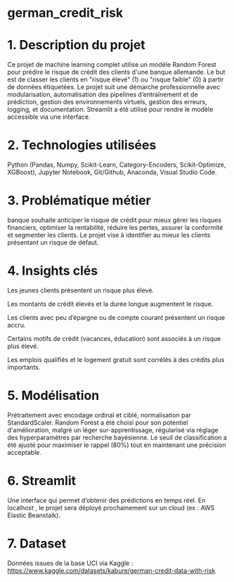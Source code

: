 # german_credit_risk

# 1. Description du projet
Ce projet de machine learning complet utilise un modèle Random Forest pour prédire le risque de crédit des clients d'une banque allemande. Le but est de classer les clients en "risque élevé" (1) ou "risque faible" (0) à partir de données étiquetées. Le projet suit une démarche professionnelle avec modularisation, automatisation des pipelines d’entraînement et de prédiction, gestion des environnements virtuels, gestion des erreurs, logging, et documentation. Streamlit a été utilisé pour rendre le modèle accessible via une interface.

# 2. Technologies utilisées
Python (Pandas, Numpy, Scikit-Learn, Category-Encoders, Scikit-Optimize, XGBoost), Jupyter Notebook, Git/Github, Anaconda, Visual Studio Code.

# 3. Problématique métier
banque souhaite anticiper le risque de crédit pour mieux gérer les risques financiers, optimiser la rentabilité, réduire les pertes, assurer la conformité et segmenter les clients. Le projet vise à identifier au mieux les clients présentant un risque de défaut.

# 4. Insights clés

Les jeunes clients présentent un risque plus élevé.

Les montants de crédit élevés et la durée longue augmentent le risque.

Les clients avec peu d’épargne ou de compte courant présentent un risque accru.

Certains motifs de crédit (vacances, éducation) sont associés à un risque plus élevé.

Les emplois qualifiés et le logement gratuit sont corrélés à des crédits plus importants.

# 5. Modélisation
Prétraitement avec encodage ordinal et ciblé, normalisation par StandardScaler. Random Forest a été choisi pour son potentiel d'amélioration, malgré un léger sur-apprentissage, régularisé via réglage des hyperparamètres par recherche bayésienne. Le seuil de classification a été ajusté pour maximiser le rappel (80%) tout en maintenant une précision acceptable.

# 6. Streamlit
Une interface qui permet d’obtenir des prédictions en temps réel. En localhost , le projet sera déployé prochainement sur un cloud (ex : AWS Elastic Beanstalk).

# 7. Dataset
Données issues de la base UCI via Kaggle :
https://www.kaggle.com/datasets/kabure/german-credit-data-with-risk
